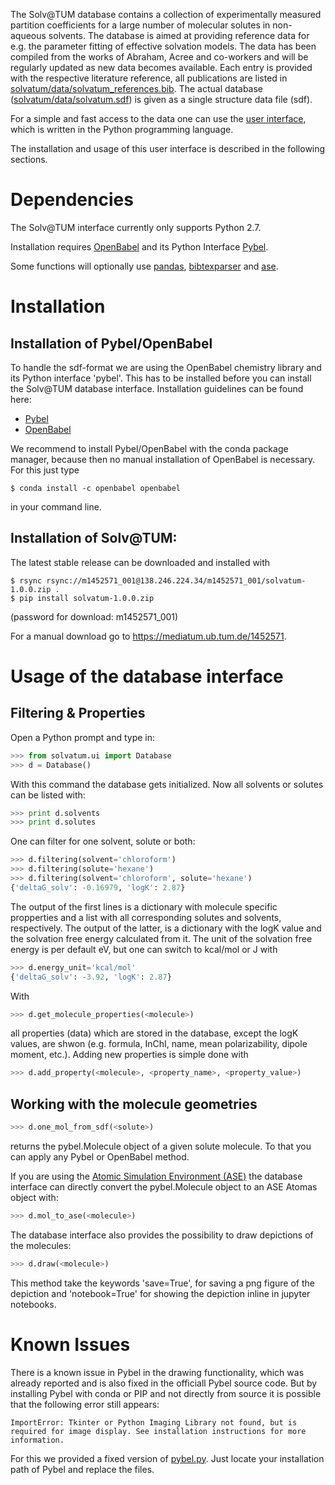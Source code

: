 The Solv@TUM database contains a collection of experimentally measured partition coefficients for a large number of molecular solutes in non-aqueous solvents.
The database is aimed at providing reference data for e.g. the parameter fitting of effective solvation models.
The data has been compiled from the works of Abraham, Acree and co-workers and will be regularly updated as new data becomes available.
Each entry is provided with the respective literature reference, all publications are listed in [solvatum/data/solvatum_references.bib](solvatum/data/solvatum_references.bib).
The actual database  ([solvatum/data/solvatum.sdf](solvatum/data/solvatum.sdf)) is given as a single structure data file (sdf).

For a simple and fast access to the data one can use the
[user interface](solvatum/ui.py), which is written in the Python programming language.

The installation and usage of this user interface is described in the following sections.

# Dependencies

The Solv@TUM interface currently only supports Python 2.7.

Installation requires [OpenBabel](http://openbabel.org/wiki/Main_Page) and its Python Interface [Pybel](https://openbabel.org/docs/dev/UseTheLibrary/Python_Pybel.html).

Some functions will optionally use [pandas](https://pandas.pydata.org/), [bibtexparser](https://bibtexparser.readthedocs.io/) and [ase](https://wiki.fysik.dtu.dk/ase/).

# Installation

## Installation of Pybel/OpenBabel

To handle the sdf-format we are using the OpenBabel chemistry library and its Python interface 'pybel'.
This has to be installed before you can install the Solv@TUM database interface.
Installation guidelines can be found here: 

* [Pybel](https://openbabel.org/docs/dev/UseTheLibrary/Python_Pybel.html)
* [OpenBabel](http://openbabel.org/wiki/Main_Page) 

We recommend to install Pybel/OpenBabel with the conda package manager,
because then no manual installation of OpenBabel is necessary.
For this just type 
    
    $ conda install -c openbabel openbabel

in your command line.

## Installation of Solv@TUM:

The latest stable release can be downloaded and installed with

    $ rsync rsync://m1452571_001@138.246.224.34/m1452571_001/solvatum-1.0.0.zip .
    $ pip install solvatum-1.0.0.zip

(password for download: m1452571_001)

For a manual download go to https://mediatum.ub.tum.de/1452571.

# Usage of the database interface

## Filtering & Properties

Open a Python prompt and type in:

```python
>>> from solvatum.ui import Database
>>> d = Database()
```

With this command the database gets initialized.
Now all solvents or solutes can be listed with:

```python
>>> print d.solvents
>>> print d.solutes
```

One can filter for one solvent, solute or both:

```python
>>> d.filtering(solvent='chloroform')
>>> d.filtering(solute='hexane')
>>> d.filtering(solvent='chloroform', solute='hexane')
{'deltaG_solv': -0.16979, 'logK': 2.87}

```
The output of the first lines is a dictionary with molecule specific propperties
and a list with all corresponding solutes and solvents, respectively.
The output of the latter, is a dictionary with the logK value 
and the solvation free energy calculated from it.
The unit of the solvation free energy is per default eV,
but one can switch to kcal/mol or J with

```python
>>> d.energy_unit='kcal/mol'
{'deltaG_solv': -3.92, 'logK': 2.87}
```

With
```python
>>> d.get_molecule_properties(<molecule>)
```
all properties (data) which are stored in the database, except the logK values,  are shwon
(e.g. formula, InChI, name, mean polarizability, dipole moment, etc.).
Adding new properties is simple done with

```python
>>> d.add_property(<molecule>, <property_name>, <property_value>)
```    
## Working with the molecule geometries

```python
>>> d.one_mol_from_sdf(<solute>)
```
returns the pybel.Molecule object of a given solute molecule. To that you can apply any Pybel or OpenBabel method.

If you are using the [Atomic Simulation Environment (ASE)](https://wiki.fysik.dtu.dk/ase/) the database interface can directly convert the pybel.Molecule object to an ASE Atomas object with:
```python
>>> d.mol_to_ase(<molecule>)
```

The database interface also provides the possibility to draw depictions of the molecules:

```python
>>> d.draw(<molecule>)
```

This method take the keywords 'save=True', for saving a png figure of the depiction and
'notebook=True' for showing the depiction inline in jupyter notebooks.

# Known Issues
There is a known issue in Pybel in the drawing functionality, which was already reported and is also fixed in the officiall Pybel source code.
But by installing Pybel with conda or PIP and not directly from source it is possible that the following error still appears:

```
ImportError: Tkinter or Python Imaging Library not found, but is required for image display. See installation instructions for more information.
```

For this we provided a fixed version of [pybel.py](fixed_pybel). Just locate your installation path of Pybel and replace the files.

